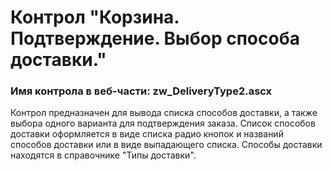 ﻿---
description: 2.5.0.0
---
# Контрол "Корзина. Подтверждение. Выбор способа доставки."
### Имя контрола в веб-части: zw_DeliveryType2.ascx
Контрол предназначен для вывода списка способов доставки, а также выбора одного варианта для подтверждения заказа.
Список способов доставки оформляется в виде списка радио кнопок и названий способов доставки или в виде выпадающего списка.
Способы доставки находятся в справочнике "Типы доставки".
